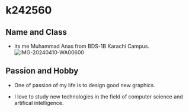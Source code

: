 # k242560
## **Name and Class**
* Its me Muhammad Anas from BDS-1B Karachi Campus.
![IMG-20240410-WA00600](https://github.com/user-attachments/assets/3ec25e77-83a2-40a6-8f01-28afea86f81d)
## **Passion and Hobby**
* One of passion of my life is to design good new graphics.
+ I love to study new technologies in the field of computer science and artifical intelligence.
